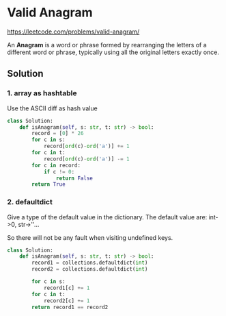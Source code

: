 # Valid Anagram

https://leetcode.com/problems/valid-anagram/

An **Anagram** is a word or phrase formed by rearranging the letters of a different word or phrase, typically using all the original letters exactly once.

## Solution

### 1. array as hashtable

Use the ASCII diff as hash value

```python
class Solution:
    def isAnagram(self, s: str, t: str) -> bool:
        record = [0] * 26
        for c in s:
            record[ord(c)-ord('a')] += 1
        for c in t:
            record[ord(c)-ord('a')] -= 1
        for c in record:
            if c != 0:
                return False
        return True
```

### 2. defaultdict

Give a type of the default value in the dictionary. The default value are: int->0, str->''...

So there will not be any fault when visiting undefined keys.

```python
class Solution:
    def isAnagram(self, s: str, t: str) -> bool:
        record1 = collections.defaultdict(int)
        record2 = collections.defaultdict(int)

        for c in s:
            record1[c] += 1
        for c in t:
            record2[c] += 1
        return record1 == record2
            
```